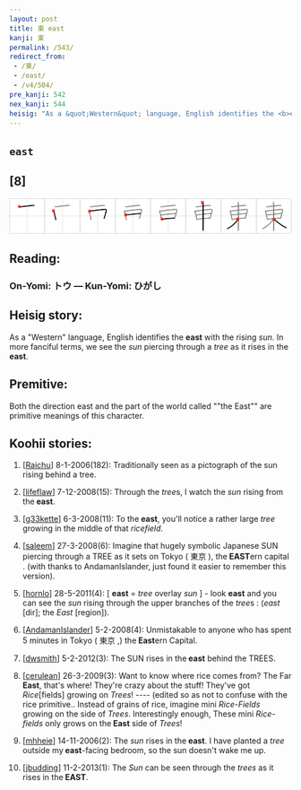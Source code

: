```yaml
---
layout: post
title: 東 east
kanji: 東
permalink: /543/
redirect_from:
 - /東/
 - /east/
 - /v4/504/
pre_kanji: 542
nex_kanji: 544
heisig: "As a &quot;Western&quot; language, English identifies the <b>east</b> with the rising <i>sun</i>. In more fanciful terms, we see the <i>sun</i> piercing through a <i>tree</i> as it rises in the <b>east</b>. Both the direction east and the part of the world called ""the East"" are primitive meanings of this character."
---
```


## `east`

## [8]

<div class="stroke"><img src="../images/E69DB1.png" /></div>

## Reading:

### On-Yomi: トウ &mdash; Kun-Yomi: ひがし

## Heisig story:

As a &quot;Western&quot; language, English identifies the <b>east</b> with the rising <i>sun</i>. In more fanciful terms, we see the <i>sun</i> piercing through a <i>tree</i> as it rises in the <b>east</b>.

## Premitive:

Both the direction east and the part of the world called ""the East"" are primitive meanings of this character.

## Koohii stories:

1) [<a href="http://kanji.koohii.com/profile/Raichu">Raichu</a>] 8-1-2006(182): Traditionally seen as a pictograph of the sun rising behind a tree.

2) [<a href="http://kanji.koohii.com/profile/lifeflaw">lifeflaw</a>] 7-12-2008(15): Through the <em>tree</em>s, I watch the <em>sun</em> rising from the<strong> east</strong>.

3) [<a href="http://kanji.koohii.com/profile/g33kette">g33kette</a>] 6-3-2008(11): To the<strong> east</strong>, you&#039;ll notice a rather large <em>tree</em> growing in the middle of that <em>ricefield</em>.

4) [<a href="http://kanji.koohii.com/profile/saleem">saleem</a>] 27-3-2008(6): Imagine that hugely symbolic Japanese SUN piercing through a TREE as it sets on Tokyo ( 東京 ), the<strong> EAST</strong>ern capital . (with thanks to AndamanIslander, just found it easier to remember this version).

5) [<a href="http://kanji.koohii.com/profile/hornlo">hornlo</a>] 28-5-2011(4): [ <strong>east</strong> = <em>tree</em> overlay <em>sun</em> ] - look <strong>east</strong> and you can see the <em>sun</em> rising through the upper branches of the <em>tree</em>s : (<em>east</em> [dir]; the <em>East</em> [region]).

6) [<a href="http://kanji.koohii.com/profile/AndamanIslander">AndamanIslander</a>] 5-2-2008(4): Unmistakable to anyone who has spent 5 minutes in Tokyo ( 東京 ,) the<strong> East</strong>ern Capital.

7) [<a href="http://kanji.koohii.com/profile/dwsmith">dwsmith</a>] 5-2-2012(3): The SUN rises in the<strong> east</strong> behind the TREES.

8) [<a href="http://kanji.koohii.com/profile/cerulean">cerulean</a>] 26-3-2009(3): Want to know where rice comes from? The Far<strong> East</strong>, that&#039;s where! They&#039;re crazy about the stuff! They&#039;ve got <em>Rice</em>[fields] growing on <em>Trees</em>! ---- (edited so as not to confuse with the rice primitive.. Instead of grains of rice, imagine mini <em>Rice-Fields</em> growing on the side of <em>Trees</em>. Interestingly enough, These mini <em>Rice-fields</em> only grows on the<strong> East</strong> side of <em>Trees</em>!

9) [<a href="http://kanji.koohii.com/profile/mhheie">mhheie</a>] 14-11-2006(2): The <em>sun</em> rises in the<strong> east</strong>. I have planted a <em>tree</em> outside my<strong> east</strong>-facing bedroom, so the sun doesn&#039;t wake me up.

10) [<a href="http://kanji.koohii.com/profile/jbudding">jbudding</a>] 11-2-2013(1): The <em>Sun</em> can be seen through the <em>trees</em> as it rises in the<strong> EAST</strong>.
